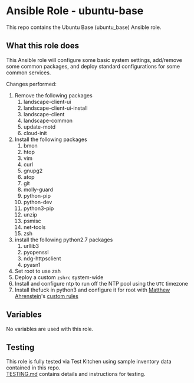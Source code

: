 Ansible Role - ubuntu-base
==========================
This repo contains the Ubuntu Base (ubuntu_base) Ansible role.  

What this role does
-------------------
This Ansible role will configure some basic system settings, add/remove some common packages, and deploy standard configurations for some common services.

Changes performed:

1. Remove the following packages
    1. landscape-client-ui
    2. landscape-client-ui-install
    3. landscape-client
    4. landscape-common
    5. update-motd
    6. cloud-init
2. Install the following packages
    1. bmon
    2. htop
    3. vim
    4. curl
    5. gnupg2
    6. atop
    7. git
    8. molly-guard
    9. python-pip
    10. python-dev
    11. python3-pip
    12. unzip
    13. psmisc
    14. net-tools
    15. zsh
3. install the following python2.7 packages
    1. urllib3
    2. pyopenssl
    3. ndg-httpsclient
    4. pyasn1
4. Set root to use zsh
5. Deploy a custom `zshrc` system-wide
6. Install and configure ntp to run off the NTP pool using the `UTC` timezone
7. Install thefuck in python3 and configure it for root with [Matthew Ahrenstein](https://www.ahrenstein.com)'s [custom rules](https://github.com/ahrenstein/thefuck-rules)

Variables
---------
No variables are used with this role.

Testing
-------
This role is fully tested via Test Kitchen using sample inventory data contained in this repo.  
[TESTING.md](TESTING.md) contains details and instructions for testing. 
